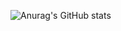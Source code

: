 ![Anurag's GitHub stats](https://github-readme-stats.vercel.app/api?username=VHSkillPro&show_icons=true&theme=default)
